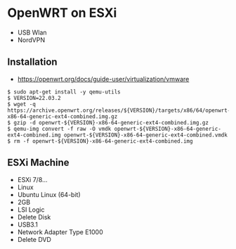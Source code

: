 # OpenWRT on ESXi

- USB Wlan
- NordVPN 

## Installation

- https://openwrt.org/docs/guide-user/virtualization/vmware


```
$ sudo apt-get install -y qemu-utils
$ VERSION=22.03.2
$ wget -q https://archive.openwrt.org/releases/${VERSION}/targets/x86/64/openwrt-${VERSION}-x86-64-generic-ext4-combined.img.gz
$ gzip -d openwrt-${VERSION}-x86-64-generic-ext4-combined.img.gz
$ qemu-img convert -f raw -O vmdk openwrt-${VERSION}-x86-64-generic-ext4-combined.img openwrt-${VERSION}-x86-64-generic-ext4-combined.vmdk
$ rm -f openwrt-${VERSION}-x86-64-generic-ext4-combined.img
```

## ESXi Machine

- ESXi 7/8...
- Linux
- Ubuntu Linux (64-bit)
- 2GB
- LSI Logic
- Delete Disk
- USB3.1
- Network Adapter Type E1000
- Delete DVD
